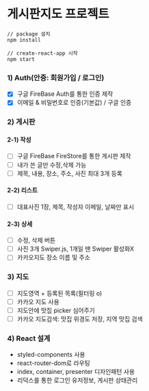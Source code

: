 # 게시판지도 프로젝트

```
// package 설치
npm install

// create-react-app 시작
npm start
```

### 1) Auth(안증: 회원가입 / 로그인)
- [x] 구글 FireBase Auth를 통한 인증 제작
- [x] 이메일 & 비밀번호로 인증(기본값) / 구글 인증

### 2) 게시판
#### 2-1) 작성
- [ ] 구글 FireBase FireStore를 통한 게시판 제작
- [ ] 내가 쓴 글만 수정,삭제 가능
- [ ] 제목, 내용, 장소, 주소, 사진 최대 3개 등록

#### 2-2) 리스트
- [ ] 대표사진 1장, 제목, 작성자 이메일, 날짜만 표시

#### 2-3) 상세
- [ ] 수정, 삭제 버튼
- [ ] 사진 3개 Swiper.js, 1개일 땐 Swiper 활성화X
- [ ] 카카오지도 장소 이름 및 주소

### 3) 지도
- [ ] 지도영역 + 등록된 목록(필터링 o)
- [ ] 카카오 지도 사용
- [ ] 지도안에 맛집 picker 심어주기
- [ ] 카카오 지도검색: 맛집 위경도 저장, 지역 맛집 검색

### 4) React 설계
- styled-components 사용
- react-router-dom로 라우팅
- index, container, presenter 디자인패턴 사용
- 리덕스를 통한 로그인 유저정보, 게시판 상태관리